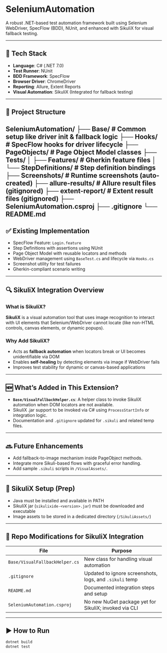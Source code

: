 # SeleniumAutomation

A robust .NET-based test automation framework built using Selenium WebDriver, SpecFlow (BDD), NUnit, and enhanced with SikuliX for visual fallback testing.

---

## 🔧 Tech Stack

- **Language**: C# (.NET 7.0)
- **Test Runner**: NUnit
- **BDD Framework**: SpecFlow
- **Browser Driver**: ChromeDriver
- **Reporting**: Allure, Extent Reports
- **Visual Automation**: SikuliX (Integrated for fallback testing)

---

## 📂 Project Structure

SeleniumAutomation/
├── Base/ # Common setup like driver init & fallback logic
├── Hooks/ # SpecFlow hooks for driver lifecycle
├── PageObjects/ # Page Object Model classes
├── Tests/
│ ├── Features/ # Gherkin feature files
│ └── StepDefinitions/ # Step definition bindings
├── Screenshots/ # Runtime screenshots (auto-created)
├── allure-results/ # Allure result files (gitignored)
├── extent-report/ # Extent result files (gitignored)
├── SeleniumAutomation.csproj
├── .gitignore
└── README.md
---

## ✅ Existing Implementation

- SpecFlow Feature: `Login.feature`
- Step Definitions with assertions using NUnit
- Page Object Model with reusable locators and methods
- WebDriver management using `BaseTest.cs` and lifecycle via `Hooks.cs`
- Screenshot utility for test failures
- Gherkin-compliant scenario writing

---

## 🔍 SikuliX Integration Overview

### What is SikuliX?

**SikuliX** is a visual automation tool that uses image recognition to interact with UI elements that Selenium/WebDriver cannot locate (like non-HTML controls, canvas elements, or dynamic popups).

### Why Add SikuliX?

- Acts as **fallback automation** when locators break or UI becomes unidentifiable via DOM
- Enables **self-healing** by detecting elements via image if WebDriver fails
- Improves test stability for dynamic or canvas-based applications

---

## 🆕 What’s Added in This Extension?

- **`Base/VisualFallbackHelper.cs`**: A helper class to invoke SikuliX automation when DOM locators are not available.
- SikuliX .jar support to be invoked via C# using `ProcessStartInfo` or integration logic.
- Documentation and `.gitignore` updated for `.sikuli` and related temp files.

---

## 🔜 Future Enhancements

- Add fallback-to-image mechanism inside PageObject methods.
- Integrate more Sikuli-based flows with graceful error handling.
- Add sample `.sikuli` scripts in `/VisualAssets/`.

---

## 📝 SikuliX Setup (Prep)

- Java must be installed and available in PATH
- SikuliX jar (`sikulixide-<version>.jar`) must be downloaded and executable
- Image assets to be stored in a dedicated directory (`/SikuliAssets/`)

---

## 🔁 Repo Modifications for SikuliX Integration

| File                         | Purpose                                 |
|------------------------------|------------------------------------------|
| `Base/VisualFallbackHelper.cs` | New class for handling visual automation |
| `.gitignore`                | Updated to ignore screenshots, logs, and `.sikuli` temp |
| `README.md`                 | Documented integration steps and setup   |
| `SeleniumAutomation.csproj` | No new NuGet package yet for SikuliX; invoked via CLI |

---

## ▶️ How to Run

```bash
dotnet build
dotnet test
```

